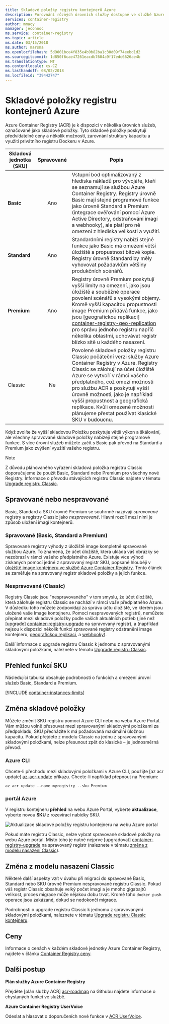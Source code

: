 ```yaml
---
title: Skladové položky registru kontejnerů Azure
description: Porovnání různých úrovních služby dostupné ve službě Azure Container Registry.
services: container-registry
author: mmacy
manager: jeconnoc
ms.service: container-registry
ms.topic: article
ms.date: 03/15/2018
ms.author: marsma
ms.openlocfilehash: 5d9001bce4f835e4b9b82ba1c30d09f74eebd1d2
ms.sourcegitcommit: 1d850f6cae47261eacdb7604a9f17edc6626ae4b
ms.translationtype: MT
ms.contentlocale: cs-CZ
ms.lasthandoff: 08/02/2018
ms.locfileid: "39442747"
---
```

# <a name="azure-container-registry-skus"></a>Skladové položky registru kontejnerů Azure

Azure Container Registry (ACR) je k dispozici v několika úrovních služeb, označované jako skladové položky. Tyto skladové položky poskytují předvídatelné ceny a několik možností, zarovnání struktury kapacitu a využití privátního registru Dockeru v Azure.

| Skladová jednotka (SKU) | Spravované | Popis |
| --- | :-------: | ----------- |
| **Basic** | Ano | Vstupní bod optimalizovaný z hlediska nákladů pro vývojáře, kteří se seznamují se službou Azure Container Registry. Registry úrovně Basic mají stejné programové funkce jako úrovně Standard a Premium (integrace ověřování pomocí Azure Active Directory, odstraňování imagí a webhooky), ale platí pro ně omezení z hlediska velikosti a využití. |
| **Standard** | Ano | Standardními registry nabízí stejné funkce jako Basic má omezení větší úložiště a propustnost bitové kopie. Registry úrovně Standard by měly vyhovovat požadavkům většiny produkčních scénářů. |
| **Premium** | Ano | Registry úrovně Premium poskytují vyšší limity na omezení, jako jsou úložiště a souběžné operace povolení scénářů s vysokými objemy. Kromě vyšší kapacitou propustnosti image Premium přidává funkce, jako jsou [geografickou replikaci] [ container-registry-geo-replication] pro správu jednoho registru napříč několika oblastmi, uchovávat registr blízko sítě u každého nasazení. |
| Classic | Ne | Povolené skladové položky registru Classic počáteční verzi služby Azure Container Registry v Azure. Registry Classic se zálohují na účet úložiště Azure se vytvoří v rámci vašeho předplatného, což omezí možnosti pro službu ACR a poskytují vyšší úrovně možnosti, jako je například vyšší propustnost a geografická replikace. Kvůli omezené možnosti plánujeme přestat používat klasické SKU v budoucnu. |

Když zvolíte že vyšší skladovou Položku poskytuje větší výkon a škálování, ale všechny spravované skladové položky nabízejí stejné programové funkce. S více úrovní služeb můžete začít s Basic pak převod na Standard a Premium jako zvýšení využití vašeho registru.

> [!NOTE]
> Z důvodu plánovaného vyřazení skladová položka registru Classic doporučujeme že použít Basic, Standard nebo Premium pro všechny nové Registry. Informace o převodu stávajících registru Classic najdete v tématu [Upgrade registru Classic][container-registry-upgrade].
>

## <a name="managed-vs-unmanaged"></a>Spravované nebo nespravované

Basic, Standard a SKU úrovně Premium se souhrnně nazývají *spravované* registry a registry Classic jako *nespravované*. Hlavní rozdíl mezi nimi je způsob uložení imagí kontejnerů.

### <a name="managed-basic-standard-premium"></a>Spravované (Basic, Standard a Premium)

Spravované registry výhody z úložiště image kompletně spravované službou Azure. To znamená, že účet úložiště, která ukládá váš obrázky se nezobrazí v rámci vašeho předplatného Azure. Existuje více výhod získaných pomocí jedné z spravovaný registr SKU, popsané hlouběji v [úložiště image kontejneru ve službě Azure Container Registry][container-registry-storage]. Tento článek se zaměřuje na spravovaný registr skladové položky a jejich funkce.

### <a name="unmanaged-classic"></a>Nespravované (Classic)

Registry Classic jsou "nespravovaného" v tom smyslu, že účet úložiště, která zálohuje registru Classic se nachází v rámci *vaše* předplatného Azure. V důsledku toho můžete zodpovídají za správu účtu úložiště, ve kterém jsou uložené vaše Image kontejneru. Pomocí nespravovaných registrů, nemůžete přepínat mezi skladové položky podle vašich aktuálních potřeb (jiné než [upgrade] [ container-registry-upgrade] na spravovaný registr), a (například nejsou k dispozici několik funkcí spravované registry odstranění image kontejneru, [geografickou replikaci][container-registry-geo-replication], a [webhooky][container-registry-webhook]).

Další informace o upgrade registru Classic k jednomu z spravovanými skladovými položkami, naleznete v tématu [Upgrade registru Classic][container-registry-upgrade].

## <a name="sku-feature-matrix"></a>Přehled funkcí SKU

Následující tabulka obsahuje podrobnosti o funkcích a omezení úrovní služeb Basic, Standard a Premium.

[!INCLUDE [container-instances-limits](../../includes/container-registry-limits.md)]

## <a name="changing-skus"></a>Změna skladové položky

Můžete změnit SKU registru pomocí Azure CLI nebo na webu Azure Portal. Vám můžou volně přesouvat mezi spravovanými skladovými položkami za předpokladu, SKU přecházíte k má požadovaná maximální úložnou kapacitu. Pokud přejdete z modelu Classic na jednu z spravovanými skladovými položkami, nelze přesunout zpět do klasické – je jednosměrná převod.

### <a name="azure-cli"></a>Azure CLI

Chcete-li přechodu mezi skladovými položkami v Azure CLI, použijte [az acr update] [ az-acr-update] příkazu. Chcete-li například přepnout na Premium:

```azurecli
az acr update --name myregistry --sku Premium
```

### <a name="azure-portal"></a>portál Azure

V registru kontejneru **přehled** na webu Azure Portal, vyberte **aktualizace**, vyberte novou **SKU** z rozevírací nabídky SKU.

![Aktualizace skladové položky registru kontejneru na webu Azure portal][update-registry-sku]

Pokud máte registru Classic, nelze vybrat spravované skladové položky na webu Azure portal. Místo toho je nutné nejprve [upgradovat] [ container-registry-upgrade] na spravovaný registr (naleznete v tématu [změna z modelu nasazení Classic](#changing-from-classic)).

## <a name="changing-from-classic"></a>Změna z modelu nasazení Classic

Některé další aspekty vzít v úvahu při migraci do spravované Basic, Standard nebo SKU úrovně Premium nespravované registru Classic. Pokud váš registr Classic obsahuje velký počet imagí a je mnoho gigabajtů velikost, proces migrace může nějakou dobu trvat. Kromě toho `docker push` operace jsou zakázané, dokud se nedokončí migrace.

Podrobnosti o upgrade registru Classic k jednomu z spravovanými skladovými položkami, naleznete v tématu [Upgrade registru Classic kontejneru][container-registry-upgrade].

## <a name="pricing"></a>Ceny

Informace o cenách v každém skladové jednotky Azure Container Registry, najdete v článku [Container Registry ceny][container-registry-pricing].

## <a name="next-steps"></a>Další postup

**Plán služby Azure Container Registry**

Přejděte [plán služby ACR] [ acr-roadmap] na Githubu najdete informace o chystaných funkcí ve službě.

**Azure Container Registry UserVoice**

Odeslat a hlasovat o doporučeních nové funkce v [ACR UserVoice][container-registry-uservoice].

<!-- IMAGES -->
[update-registry-sku]: ./media/container-registry-skus/update-registry-sku.png

<!-- LINKS - External -->
[acr-roadmap]: https://aka.ms/acr/roadmap
[container-registry-pricing]: https://azure.microsoft.com/pricing/details/container-registry/
[container-registry-uservoice]: https://feedback.azure.com/forums/903958-azure-container-registry

<!-- LINKS - Internal -->
[az-acr-update]: /cli/azure/acr#az-acr-update
[container-registry-geo-replication]: container-registry-geo-replication.md
[container-registry-upgrade]: container-registry-upgrade.md
[container-registry-storage]: container-registry-storage.md
[container-registry-webhook]: container-registry-webhook.md
